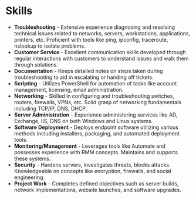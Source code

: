# Skills
- **Troubleshooting** - Extensive experience diagnosing and resolving technical issues related to networks, servers, workstations, applications, printers, etc. Proficient with tools like ping, ipconfig, traceroute, nslookup to isolate problems.
- **Customer Service** - Excellent communication skills developed through regular interactions with customers to understand issues and walk them through solutions. 
- **Documentation** - Keeps detailed notes on steps taken during troubleshooting to aid in escalating or handing off tickets.
- **Scripting** - Utilizes PowerShell for automation of tasks like account management, licensing, email administration.
- **Networking** - Skilled in configuring and troubleshooting switches, routers, firewalls, VPNs, etc. Solid grasp of networking fundamentals including TCP/IP, DNS, DHCP.
- **Server Administration** - Experience administering services like AD, Exchange, IIS, DNS on both Windows and Linux systems. 
- **Software Deployment** - Deploys endpoint software utilizing various methods including installers, packaging, and automated deployment tools.
- **Monitoring/Management** - Leverages tools like Automate and possesses experience with RMM concepts. Maintains and supports these systems.
- **Security** - Hardens servers, investigates threats, blocks attacks. Knowledgeable on concepts like encryption, firewalls, and social engineering.
- **Project Work** - Completes defined objectives such as server builds, network implementations, website launches, and software upgrades.
